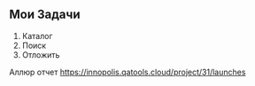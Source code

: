 ## Мои Задачи
1. Каталог
2. Поиск
3. Отложить

Аллюр отчет
https://innopolis.qatools.cloud/project/31/launches